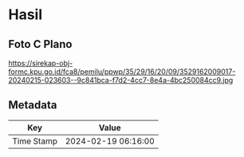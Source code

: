 # Hasil

## Foto C Plano

https://sirekap-obj-formc.kpu.go.id/fca8/pemilu/ppwp/35/29/16/20/09/3529162009017-20240215-023603--9c841bca-f7d2-4cc7-8e4a-4bc250084cc9.jpg


## Metadata

| Key        | Value               |
| ---------- | ------------------- |
| Time Stamp | 2024-02-19 06:16:00 |



